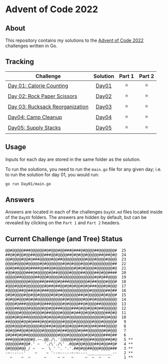 # Advent of Code 2022

## About

This repository contains my solutions to the [Advent of Code 2022](https://adventofcode.com/2022) challenges written in Go.

## Tracking

| Challenge | Solution | Part 1 | Part 2 |
| --- | :-: | :-: | :-: |
| [Day 01: Calorie Counting](https://adventofcode.com/2022/day/1) | [Day01](Day01/main.go) | :star: | :star: |
| [Day 02: Rock Paper Scissors](https://adventofcode.com/2022/day/2) | [Day02](Day02/main.go) | :star: | :star: |
| [Day 03: Rucksack Reorganization](https://adventofcode.com/2022/day/3) | [Day03](Day03/main.go) | :star: | :star: |
| [Day04: Camp Cleanup](https://adventofcode.com/2022/day/4) | [Day04](Day04/main.go) | :star: | :star: |
| [Day05: Supply Stacks](https://adventofcode.com/2022/day/5) | [Day05](Day05/main.go) | :star: | :star: |


## Usage

Inputs for each day are stored in the same folder as the solution.

To run the solutions, you need to run the `main.go` file for any given day; i.e. to run the solution for day 01, you would run:

``` bash
go run Day01/main.go
```

## Answers

Answers are located in each of the challenges `DayXX.md` files located inside of the `DayXX` folders. The answers are hidden by default, but can be revealed by clicking on the `Part 1` and `Part 2` headers.

## Current Challenge (and Tree) Status

``` nocode
@@#@@@@@###@@@@@@#@#@@@#@@###@###@#@@@@##@@@@@@@#  25
##@#@#@@#@@##@@@@###@@#@@@@##@#@#@@#@@@@@##@##@#@  24
@@#@@@@#@@#@###@@@@@#@@##@@@@@@@@@@#@@@#@@@@#@@@@  23
@@@@#@@@@#@@@@@#@#@@@@@@@#@#@#@@@#@@@#@@@@@@@@@##  22
@@#@##@@@#@####@@##@@#@@@@@@@@#@#@#@@@@#@@@@@@@#@  21
#@@#@@@@@###@#@@@@@#@##@@@@@#@@@@##@@@@##@#@@####  20
@@@@@##@@@@@@##@@@#@@@@@#@@@@@@@@@@@@@@#@#@##@@@@  19
@@@@@@@@@@#@@@@##@###@@#@###@@@@@@@@#@##@@@@#@@@#  18
#@@@#@@@#@@@@@@@@#@##@##@@#@#@#@@#@#@###@@@#@#@@@  17
#@@@@@##@@##@@#@###@@@@##@@@@@@@@@@@@#@@@@@@##@##  16
@#@#@@@@#@@#@@#@@@@@#@#@#@@@@@@@##@#@@@@@@#@#@@@#  15
#@#@@#@@@#@#@#@@@@@@@@@@@#@#@@@@@@#@@#@#@@@@@@@@@  14
@@@@#@###@@@@@#@@###@@@@@#@#@@@@##@#@@@@##@@@@@@@  13
@@@@##@@@@#@@@@@#@@#@@###@@@@###@#@@#@@#@##@@@@@@  12
#@@@@@#@@@@@#@@@#@##@@@@#@@@@#@##@@#@@#@@@@@##@#@  11
@@@#@#@@##@@@@@@@#@#@@@#@@@#@@@@@@@@@@@@@@#@@#@@@  10
##@@@@@#@@#@###@#@@#@@@@@#@@@@#@@@@@@@#@@@#@@@@@#   9
@@@#@@@@#@@@@@@#@@##@#@@@#@@#@@@##@#@@##@###@@@@@   8
#@#@@##@@#@#@@@@#@@@@@@#@##@@@@@#@##@@@@@@@#@#@@@   7
@#@##@#@##@@@@@@@@@@@@@#@@@#@@@@@@@#@@#@@@@###@##   6
###@@@@#@@@#@.~~.@@./\.'|@@@@@#@@#@@@##@@@@@##@#@   5 **
@@@@@@##@@#.' ~  './\'./\' .#@@#@@#@@@@##@#@@##@#   4 **
@#@@@@#@@_/ ~   ~  \ ' '. '.'.##@#@@##@@@#@@@@###   3 **
-~------'    ~    ~ '--~-----~-~----___________--   2 **
  ~    ~  ~      ~     ~ ~   ~     ~  ~  ~   ~      1 **
```
